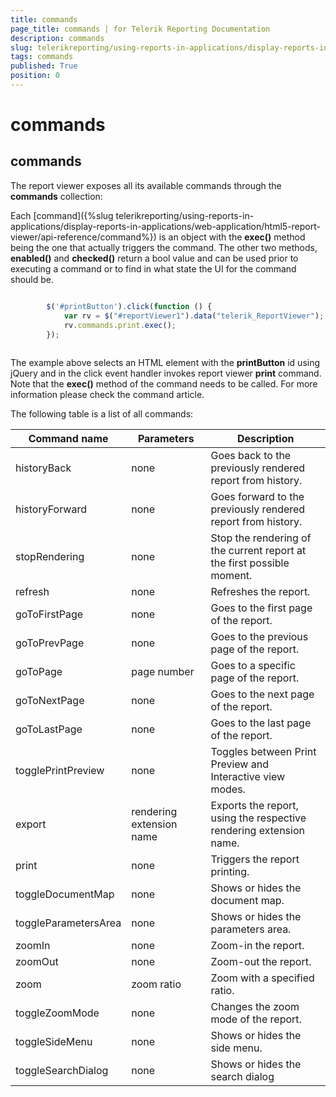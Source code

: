 ```yaml
---
title: commands
page_title: commands | for Telerik Reporting Documentation
description: commands
slug: telerikreporting/using-reports-in-applications/display-reports-in-applications/web-application/html5-report-viewer/api-reference/reportviewer/properties/commands
tags: commands
published: True
position: 0
---
```


# commands



## commands

The report viewer exposes all its available commands through the __commands__ collection:
        

Each [command]({%slug telerikreporting/using-reports-in-applications/display-reports-in-applications/web-application/html5-report-viewer/api-reference/command%}) is an object with the 
              __exec()__ method being the one that actually triggers the command. The other two methods, 
              __enabled()__ and __checked()__ return a bool value and can be used 
              prior to executing a command or to find in what state the UI for the command should be.
          

	
````js

        $('#printButton').click(function () {
            var rv = $("#reportViewer1").data("telerik_ReportViewer");
            rv.commands.print.exec();
        });
        
````



The example above selects an HTML element with the __printButton__ id using jQuery and in the click event
          handler invokes report viewer __print__ command. Note that the __exec()__ method of the command needs to be
          called. For more information please check the command article.
        

The following table is a list of all commands:
        


| Command name | Parameters | Description |
| ------ | ------ | ------ |
|historyBack|none|Goes back to the previously rendered report from history.|
|historyForward|none|Goes forward to the previously rendered report from history.|
|stopRendering|none|Stop the rendering of the current report at the first possible moment.|
|refresh|none|Refreshes the report.|
|goToFirstPage|none|Goes to the first page of the report.|
|goToPrevPage|none|Goes to the previous page of the report.|
|goToPage|page number|Goes to a specific page of the report.|
|goToNextPage|none|Goes to the next page of the report.|
|goToLastPage|none|Goes to the last page of the report.|
|togglePrintPreview|none|Toggles between Print Preview and Interactive view modes.|
|export|rendering extension name|Exports the report, using the respective rendering extension name.|
|print|none|Triggers the report printing.|
|toggleDocumentMap|none|Shows or hides the document map.|
|toggleParametersArea|none|Shows or hides the parameters area.|
|zoomIn|none|Zoom-in the report.|
|zoomOut|none|Zoom-out the report.|
|zoom|zoom ratio|Zoom with a specified ratio.|
|toggleZoomMode|none|Changes the zoom mode of the report.|
|toggleSideMenu|none|Shows or hides the side menu.|
|toggleSearchDialog|none|Shows or hides the search dialog|




